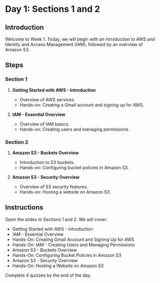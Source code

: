 # Day 1: Sections 1 and 2

## Introduction

Welcome to Week 1. Today, we will begin with an introduction to AWS and Identity and Access Management (IAM), followed by an overview of Amazon S3.

## Steps

### Section 1

1. **Getting Started with AWS - Introduction**

   - Overview of AWS services.
   - Hands-on: Creating a Gmail account and signing up for AWS.

2. **IAM - Essential Overview**
   - Overview of IAM basics.
   - Hands-on: Creating users and managing permissions.

### Section 2

1. **Amazon S3 - Buckets Overview**

   - Introduction to S3 buckets.
   - Hands-on: Configuring bucket policies in Amazon S3.

2. **Amazon S3 - Security Overview**
   - Overview of S3 security features.
   - Hands-on: Hosting a website on Amazon S3.

## Instructions

Open the slides to Sections 1 and 2. We will cover:

- Getting Started with AWS - Introduction
- IAM - Essential Overview
- Hands-On: Creating Gmail Account and Signing Up for AWS
- Hands-On: IAM - Creating Users and Managing Permissions
- Amazon S3 - Buckets Overview
- Hands-On: Configuring Bucket Policies in Amazon S3
- Amazon S3 - Security Overview
- Hands-On: Hosting a Website on Amazon S3

Complete 4 quizzes by the end of the day.
